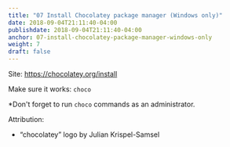 ```yaml
---
title: "07 Install Chocolatey package manager (Windows only)"
date: 2018-09-04T21:11:40-04:00
publishdate: 2018-09-04T21:11:40-04:00
anchor: 07-install-chocolatey-package-manager-windows-only
weight: 7
draft: false
---
```


Site: https://chocolatey.org/install

Make sure it works: `choco`

*Don't forget to run `choco` commands as an administrator.

Attribution:

* “chocolatey” logo by Julian Krispel-Samsel
